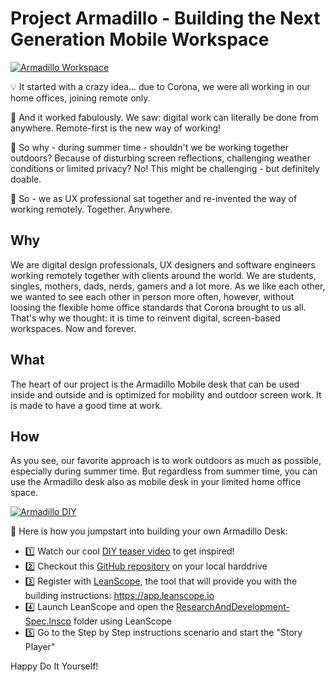 # Project Armadillo - Building the Next Generation Mobile Workspace

[![Armadillo Workspace](https://img.youtube.com/vi/2j23XJB2bOQ/0.jpg)](https://youtu.be/2j23XJB2bOQ)

💡 It started with a crazy idea... due to Corona, we were all working in our home offices, joining remote only.

🎊 And it worked fabulously. We saw: digital work can literally be done from anywhere. Remote-first is the new way of working!

🤔 So why - during summer time - shouldn't we be working together outdoors? Because of disturbing screen reflections, challenging weather conditions or limited privacy? No! This might be challenging - but definitely doable.

💪 So - we as UX professional sat together and re-invented the way of working remotely. Together. Anywhere.

## Why
We are digital design professionals, UX designers and software engineers working remotely together with clients around the world. We are students, singles, mothers, dads, nerds, gamers and a lot more. As we like each other, we wanted to see each other in person more often, however, without loosing the flexible home office standards that Corona brought to us all. That's why we thought: it is time to reinvent digital, screen-based workspaces. Now and forever.

## What
The heart of our project is the Armadillo Mobile desk that can be used inside and outside and is optimized for mobility and outdoor screen work. It is made to have a good time at work. 

## How
As you see, our favorite approach is to work outdoors as much as possible, especially during summer time. But regardless from summer time, you can use the Armadillo desk also as mobile desk in your limited home office space.

[![Armadillo DIY](https://img.youtube.com/vi/Gkbu_ZHPUQ8/0.jpg)](https://youtu.be/Gkbu_ZHPUQ8)

💪 Here is how you jumpstart into building your own Armadillo Desk:

- 1️⃣ Watch our cool [DIY teaser video](https://youtu.be/Gkbu_ZHPUQ8) to get inspired!
- 2️⃣ Checkout this [GitHub repository](https://github.com/Centigrade/Armadillo.git) on your local harddrive
- 3️⃣ Register with [LeanScope](https://www.leanscope.io/), the tool that will provide you with the building instructions: https://app.leanscope.io
- 4️⃣ Launch LeanScope and open the [ResearchAndDevelopment-Spec.lnscp](https://github.com/Centigrade/Armadillo/tree/main/requirements/ArmadilloWorkspace-Requirements.lnscp) folder using LeanScope
- 5️⃣ Go to the Step by Step instructions scenario and start the "Story Player"

Happy Do It Yourself!
